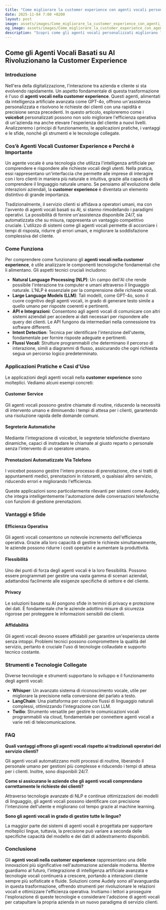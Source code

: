 ```yaml
---
title: "Come migliorare la customer experience con agenti vocali personalizzati AI"
date: 2025-11-04 7:00 +0200
layout: post
image: assets/images/Come_migliorare_la_customer_experience_con_agenti_vocali_personalizzati_AI.jpg
og_image: assets/images/Come_migliorare_la_customer_experience_con_agenti_vocali_personalizzati_AI.jpg
description: "Scopri come gli agenti vocali personalizzati migliorano la customer experience con AI e GPT-4o, offrendo un'assistenza efficace e su misura."
---
```


## Come gli Agenti Vocali Basati su AI Rivoluzionano la Customer Experience

### Introduzione

Nell'era della digitalizzazione, l'interazione tra azienda e cliente si sta evolvendo rapidamente. Un aspetto fondamentale di questa trasformazione è l'uso di **agenti vocali nella customer experience**. Questi agenti, alimentati da intelligenza artificiale avanzata come GPT-4o, offrono un'assistenza personalizzata e risolvono le richieste dei clienti con una rapidità e precisione senza precedenti. In questo articolo, esploreremo come i **voicebot** personalizzati possono non solo migliorare l'efficienza operativa di un'azienda ma anche elevare l'esperienza del cliente a nuovi livelli. Analizzeremo i principi di funzionamento, le applicazioni pratiche, i vantaggi e le sfide, nonché gli strumenti e le tecnologie collegate. 

### Cos’è Agenti Vocali Customer Experience e Perché è Importante

Un agente vocale è una tecnologia che utilizza l'intelligenza artificiale per comprendere e rispondere alle richieste vocali degli utenti. Nella pratica, essi rappresentano un'interfaccia che permette alle imprese di interagire con i loro clienti in maniera più naturale e intuitiva, grazie alla capacità di comprendere il linguaggio naturale umano. Se pensiamo all'evoluzione delle interazioni aziendali, la **customer experience** è diventata un elemento distintivo di grande importanza.

Tradizionalmente, il servizio clienti si affidava a operatori umani, ma con l'avvento di agenti vocali basati su AI, si stanno rimodellando i paradigmi operativi. La possibilità di fornire un'assistenza disponibile 24/7, sia automatizzata che su misura, rappresenta un vantaggio competitivo cruciale. L'utilizzo di sistemi come gli agenti vocali permette di accorciare i tempi di risposta, ridurre gli errori umani, e migliorare la soddisfazione complessiva del cliente.

### Come Funziona

Per comprendere come funzionano gli **agenti vocali nella customer experience**, è utile analizzare le componenti tecnologiche fondamentali che li alimentano. Gli aspetti tecnici cruciali includono:

- **Natural Language Processing (NLP)**: Un campo dell'AI che rende possibile l'interazione tra computer e umani attraverso il linguaggio naturale. L'NLP è essenziale per la comprensione delle richieste vocali.
- **Large Language Models (LLM)**: Tali modelli, come GPT-4o, sono il cuore cognitivo degli agenti vocali, in grado di generare testo simile a quello umano per risposte coerenti e pertinenti.
- **API e Integrazioni**: Consentono agli agenti vocali di comunicare con altri sistemi aziendali per accedere ai dati necessari per rispondere alle query dei clienti. Le API fungono da intermediari nella connessione tra software differenti.
- **Intent Detection**: Tecnica per identificare l'intenzione dell'utente, fondamentale per fornire risposte adeguate e pertinenti.
- **Flussi Vocali**: Strutture programmabili che determinano il percorso di interazione, simili a diagrammi di flusso, assicurando che ogni richiesta segua un percorso logico predeterminato.

### Applicazioni Pratiche e Casi d'Uso

Le applicazioni degli agenti vocali nella **customer experience** sono molteplici. Vediamo alcuni esempi concreti:

#### **Customer Service**

Gli agenti vocali possono gestire chiamate di routine, riducendo la necessità di intervento umano e diminuendo i tempi di attesa per i clienti, garantendo una risoluzione rapida delle domande comuni.

#### **Segreterie Automatiche**

Mediante l'integrazione di voicebot, le segreterie telefoniche diventano dinamiche, capaci di instradare le chiamate al giusto reparto o personale senza l'intervento di un operatore umano.

#### **Prenotazioni Automatizzate Via Telefono**

I voicebot possono gestire l'intero processo di prenotazione, che si tratti di appuntamenti medici, prenotazioni in ristoranti, o qualsiasi altro servizio, riducendo errori e migliorando l'efficienza.

Queste applicazioni sono particolarmente rilevanti per sistemi come Audely, che integra intelligentemente l'automazione delle conversazioni telefoniche con funzioni di gestione prenotazioni.

### Vantaggi e Sfide

#### **Efficienza Operativa**

Gli agenti vocali consentono un notevole incremento dell'efficienza operativa. Grazie alla loro capacità di gestire le richieste simultaneamente, le aziende possono ridurre i costi operativi e aumentare la produttività.

#### **Flessibilità**

Uno dei punti di forza degli agenti vocali è la loro flessibilità. Possono essere programmati per gestire una vasta gamma di scenari aziendali, adattandosi facilmente alle esigenze specifiche di settore e del cliente.

#### **Privacy**

Le soluzioni basate su AI pongono sfide in termini di privacy e protezione dei dati. È fondamentale che le aziende adottino misure di sicurezza rigorose per proteggere le informazioni sensibili dei clienti.

#### **Affidabilità**

Gli agenti vocali devono essere affidabili per garantire un'esperienza utente senza intoppi. Problemi tecnici possono compromettere la qualità del servizio, pertanto è cruciale l'uso di tecnologie collaudate e supporto tecnico costante.

### Strumenti e Tecnologie Collegate

Diverse tecnologie e strumenti supportano lo sviluppo e il funzionamento degli agenti vocali:

- **Whisper**: Un avanzato sistema di riconoscimento vocale, utile per migliorare la precisione nella conversione del parlato a testo.
- **LangChain**: Una piattaforma per costruire flussi di linguaggio naturali complessi, ottimizzando l'integrazione con LLM.
- **Twilio**: Strumento versatile per gestire le comunicazioni vocali programmabili via cloud, fondamentale per connettere agenti vocali a varie reti di telecomunicazione.

### FAQ

**Quali vantaggi offrono gli agenti vocali rispetto ai tradizionali operatori del servizio clienti?**

Gli agenti vocali automatizzano molti processi di routine, liberando il personale umano per gestioni più complesse e riducendo i tempi di attesa per i clienti. Inoltre, sono disponibili 24/7.

**Come si assicurano le aziende che gli agenti vocali comprendano correttamente le richieste dei clienti?**

Attraverso tecnologie avanzate di NLP e continue ottimizzazioni dei modelli di linguaggio, gli agenti vocali possono identificare con precisione l'intenzione dell'utente e migliorano col tempo grazie al machine learning.

**Sono gli agenti vocali in grado di gestire tutte le lingue?**

La maggior parte dei sistemi di agenti vocali è progettata per supportare molteplici lingue, tuttavia, la precisione può variare a seconda delle specifiche capacità del modello e dei dati di addestramento disponibili.

### Conclusione

Gli **agenti vocali nella customer experience** rappresentano una delle innovazioni più significative nell'automazione aziendale moderna. Mentre guardiamo al futuro, l'integrazione di intelligenza artificiale avanzata e tecnologie vocali continuerà a crescere, portando a interazioni cliente sempre più sofisticate e fluide. Soluzioni come Audely sono all'avanguardia in questa trasformazione, offrendo strumenti per rivoluzionare le relazioni vocali e ottimizzare l'efficienza operativa. Invitiamo i lettori a proseguire l'esplorazione di queste tecnologie e considerare l'adozione di agenti vocali per catapultare la propria azienda in un nuovo paradigma di servizio clienti.